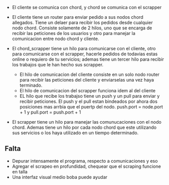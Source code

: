 * El cliente se comunica con chord, y chord se comunica con el scrapper

* El cliente tiene un router para enviar pedido a sus nodos chord allegados. Tiene un delaer para recibir los pedidos desde cualquier nodo chord. Consiste solamente de 2 hilos, uno que se encarga de recibir las peticiones de los usuarios y otro para manejar la comunicacion entre nodo chord y cliente.

* El chord_scrapper tiene un hilo para comunicarse con el cliente, otro para comunicarse con el scrapper, hacerle pedidos de todavias estas online o requiero de tu servicios; ademas tiene un tercer hilo para recibir los trabajos que le han hecho sus scrapper.
    - El hilo de comunicacion del cliente consiste en un solo nodo router para recibir las peticiones del cliente y enviarselas una vez haya terminado.
    - El hilo de comunicacion del scrapper funciona idem al del cliente
    - EL hilo que recibe los trabajso tiene un push y un pull para enviar y recibir peticiones. El push y el pull estan bindeados por ahora dos posiciones mas arrbia que el puertp del nodo. push.port = node.port + 1 y pull.port = push.port + 1

* El scrapper tiene un hilo para manejar las comunucaciones con el nodo chord. Ademas tiene un hilo por cada nodo chord que este utilizando sus servicios o los haya utilizado en un tiempo determinado.

## Falta

* Depurar intensamente el programa, respecto a comunicaciones y eso
* Agregar el scrapeo en profundidad, chequear que el scraping funcione en talla
* Una interfaz visual medio boba puede ayudar